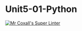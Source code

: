 # Unit5-01-Python
[![Mr Coxall's Super Linter](https://github.com/ICS3U-C-Programming-Val-I/Unit5-01-Python/workflows/Mr%20Coxall's%20Super%20Linter/badge.svg)](https://github.com/ICS3U-C-Programming-Val-I/Unit5-01-Python/actions/)
